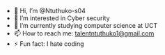 - 👋 Hi, I’m @Ntuthuko-s04
- 👀 I’m interested in Cyber security
- 🌱 I’m currently studying computer science at UCT
- 📫 How to reach me: talentntuthuko1@gmail.com
- ⚡ Fun fact: I hate coding

<!---
Ntuthuko-s04/Ntuthuko-s04 is a Computer science major at UCT. special ✨ repository because its `README.md` (this file) appears on your GitHub profile.
You can click the Preview link to take a look at your changes.
--->
